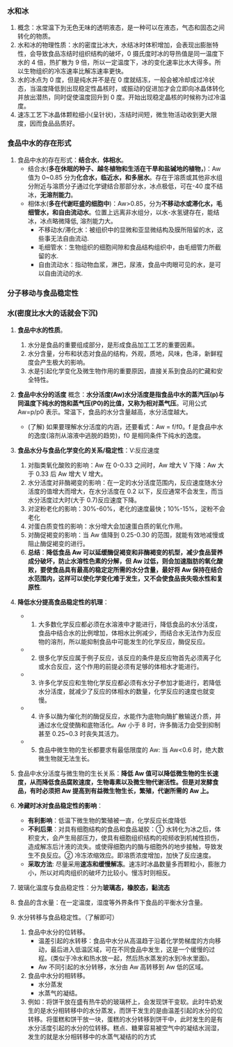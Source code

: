 ### 水和冰

1. 概念：水常温下为无色无味的透明液态，是一种可以在液态，气态和固态之间转化的物质。
1. 水和冰的物理性质：水的密度比冰大，水结冰时体积增加，会表现出膨胀特性，会导致食品冻结时组织结构的破坏，0 摄氏度时冰的导热值是同一温度下水的 4 倍，热扩散为 9 倍，所以一定温度下，冰的变化速率比水大得多。所以生物组织的冷冻速率比解冻速率更快。
1. 水的冰点为 0 度，但是纯水并不是在 0 度就结冻，一般会被冷却成过冷状态，当温度降低到出现稳定性晶核时，或振动的促进加才会立即向冰晶体转化并放出潜热，同时促使温度回升到 0 度。开始出现稳定晶核的时候称为过冷温度。
1. 速冻工艺下冰晶体颗粒细小(呈针状)，冻结时间短，微生物活动收到更大限度，因而食品品质好。

### 食品中水的存在形式

1. 食品中水的存在形式：**结合水**，**体相水**。
   - 结合水(**多在休眠的种子、越冬植物和生活在干旱和盐碱地的植物，**)：Aw 值为 0~0.85 分为**化合水，临近水，和多层水**。存在于溶质或其他非水组分附近与溶质分子通过化学键结合那部分水，冰点极低，可在-40 度不结冰，**无溶剂能力**。
   - 相体水(**多在代谢旺盛的细胞中**)：Aw>0.85，分为**不移动水或滞化水，毛细管水，和自由流动水**。位置上远离非水组分，以水-水氢键存在，能结冰，冰点略微降低, 溶剂能力大。
     - 不移动水/滞化水：被组织中的显微和亚显微结构及膜所阻留的水，这些事无法自由流动.
     - 毛细管水：生物组织的细胞间隙和食品结构组织中，由毛细管力所截留的水.
     - 自由流动水：指动物血浆，淋巴，尿液，食品中肉眼可见的水，是可以自由流动的水.

### 分子移动与食品稳定性

### 水(密度比水大的话就会下沉)

1. **食品中水的性质**。
   1. 水分是食品的重要组成部分，是形成食品加工工艺的重要因素。
   2. 水分含量，分布和状态对食品的结构，外观，质地，风味，色泽，新鲜程度会产生极大的影响。
   3. 水是引起化学变化及微生物作用的重要原因，直接关系到食品的贮藏和安全特性。
2. **食品中水分的活度**
   概念：**水分活度(Aw)水分活度是指食品中水的蒸汽压(p)与同温度下纯水的饱和蒸气压(P0)的比值，又称为相对蒸气压**。可用公式 Aw=p/p0 表示。常温下，食品的水分含量越高，水分活度越大。

   - (了解) 如果要理解水分活度的内涵，还要看式：Aw = f/f0。f 是食品中水的逸度(溶剂从溶液中逃脱的趋势)，f0 是相同条件下纯水的逸度。

3. **食品水分与食品化学变化的关系/稳定性**：V:反应速度
   1. 对脂类氧化酸败的影响：Aw 在 0-0.33 之间时，Aw 增大 V 下降：Aw 大于 0.33 后 Aw 增大 V 增大。
   2. 水分活度对非酶褐变的影响：在一定的水分活度范围内，反应速度随水分活度的值增大而增大，在水分活度在 0.2 以下，反应通常不会发生，而当水分活度过大时(大于 0.7)反应速度下降。
   3. 对淀粉老化的影响：30%-60%，老化的速度最快；10%-15%，淀粉不会老化
   4. 对蛋白质变性的影响：水分增大会加速蛋白质的氧化作用。
   5. 对酶促褐变的影响：当 Aw 值降到 0.25-0.30 的范围，就能有效地减慢或阻止酶促褐变的进行。
   6. **总结**：**降低食品 Aw 可以延缓酶促褐变和非酶褐变的机型，减少食品营养成分破坏，防止水溶性色素的分解，但 Aw 过低，则会加速脂肪的氧化酸败，要使食品具有最高的稳定定所需的水分含量，最好将 Aw 保持在结合水范围内，这样可以使化学变化难于发生，又不会使食品丧失吸水性和复原性**.
4. **降低水分提高食品稳定性的机理**：
   - 1. 大多数化学反应都必须在水溶液中才能进行，降低食品的水分活度，食品中结合水的比例增加，体相水比例减少，而结合水无法作为反应物的溶剂，所以能抑制食品中可能发生的化学反应，酶促反应。
   - 2. 很多化学反应属于例子反应，该反应的条件是反应物首先必须离子化或水合反应，这个作用的前提必须有足够的体相水才能进行。
   - 3. 许多化学反应和生物化学反应都必须有水分子参加才能进行，若降低水分活度，就减少了反应的体相水的数量，化学反应的速度也就变慢。
   - 4. 许多以酶为催化剂的酶促反应，水能作为底物向酶扩散输送介质，并通过水化促使酶和底物活化。Aw 小于 8 时，许多酶活力会受到抑制甚至 0.25~0.3 时丧失其活力。
   - 5. 食品中微生物的生长都要求有最低限度的 Aw: 当 Aw<0.6 时，绝大数微生物就无法生长。
5. 食品中水分活度与微生物的生长关系：**降低 Aw 值可以降低微生物的生长速度，从而降低食品腐败速度，生物毒素以及微生物代谢活性。但是对发酵食品，有时必须把 Aw 提高到有益微生物生长，繁殖，代谢所需的 Aw 上。**
6. **冷藏时冰对食品稳定性的影响**：
   - **有利影响**：低温下微生物的繁殖被一直，化学反应长度降低
   - **不利后果**：对具有细胞结构的食品和食品凝胶：① 水转化为冰之后，体积变大，会产生局部压力，使具有细胞组织结构的视频收到机械性损伤，造成解冻后汁液的流失。或使得细胞内的酶与细胞外的地步接触，导致发生不良反应。② 冷冻浓缩效应。即溶质浓度增加，加快了反应速度。
   - **采取方法**: 尽量采用**速冻和缓慢解冻**。速冻时冰晶数量多而颗粒小，膨胀力小，所以对鸡肉组织的破坏力比较小。慢冻时则相反。
7. 玻璃化温度与食品稳定性：分为**玻璃态，橡胶态，黏流态**
8. 食品的含水量：在一定温度，湿度等外界条件下食品的平衡水分含量。
9. 水分转移与食品稳定性。（了解即可）
   1. 食品中水分的位转移。
      - 温差引起的水转移：食品中水分从高温趋于沿着化学势梯度的方向移动，最后进入低温区域，可在不同食品中发生，这是一个缓慢的过程。(类似于冷水和热水放一起，然后热水蒸发的水到冷水里面)。
      - Aw 不同引起的水分转移，水分由 Aw 高转移到 Aw 低的区域。
   2. 食品中水分的相转移。
      - 水分蒸发
      - 水蒸气的凝结。
   3. 例如：将饼干放在盛有热牛奶的玻璃杯上，会发现饼干变软。此时牛奶发生的是水分相转移中的水分蒸发，而饼干发生的是由温差引起的水分的位转移。将蛋糕和饼干放一块，蛋糕的水分转移到饼干中，此时发生的是有水分活度引起的水分的位转移。糕点、糖果容易被空气中的凝结水润湿，发生的就是水分相转移中的水蒸气凝结的的方式
